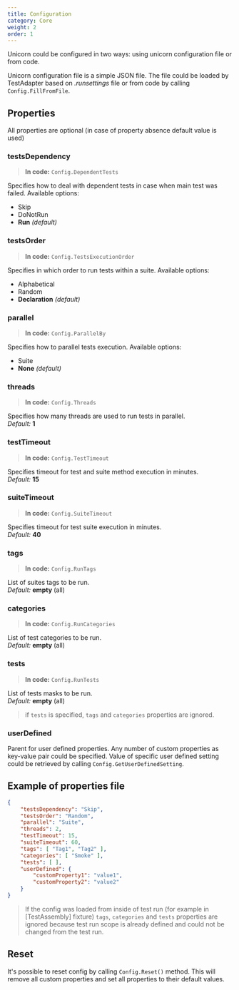 ```yaml
---
title: Configuration
category: Core
weight: 2
order: 1
---
```


Unicorn could be configured in two ways: using unicorn configuration file or from code.

Unicorn configuration file is a simple JSON file. The file could be loaded by TestAdapter based on _.runsettings_ file or from code by calling `Config.FillFromFile`.

## Properties

All properties are optional (in case of property absence default value is used)

### testsDependency
> **In code:** `Config.DependentTests`

Specifies how to deal with dependent tests in case when main test was failed. Available options:
 - Skip
 - DoNotRun
 - **Run** _(default)_

### testsOrder
> **In code:** `Config.TestsExecutionOrder`

Specifies in which order to run tests within a suite. Available options:
 - Alphabetical
 - Random
 - **Declaration** _(default)_

### parallel
> **In code:** `Config.ParallelBy`

Specifies how to parallel tests execution. Available options:
 - Suite
 - **None** _(default)_

### threads
> **In code:** `Config.Threads`

Specifies how many threads are used to run tests in parallel.  
_Default:_ **1**

### testTimeout
> **In code:** `Config.TestTimeout`

Specifies timeout for test and suite method execution in minutes.  
_Default:_ **15**

### suiteTimeout
> **In code:** `Config.SuiteTimeout`

Specifies timeout for test suite execution in minutes.  
_Default:_ **40**

### tags
> **In code:** `Config.RunTags`

List of suites tags to be run.  
_Default:_ **empty** (all)

### categories
> **In code:** `Config.RunCategories`

List of test categories to be run.  
_Default:_ **empty** (all)

### tests
> **In code:** `Config.RunTests`

List of tests masks to be run.  
_Default:_ **empty** (all)

> if `tests` is specified, `tags` and `categories` properties are ignored.

### userDefined
Parent for user defined properties. Any number of custom properties as key-value pair could be specified. Value of specific user defined setting could be retrieved by calling `Config.GetUserDefinedSetting`.

## Example of properties file
```json
{
    "testsDependency": "Skip",
    "testsOrder": "Random",
    "parallel": "Suite",
    "threads": 2,
    "testTimeout": 15,
    "suiteTimeout": 60,
    "tags": [ "Tag1", "Tag2" ],
    "categories": [ "Smoke" ],
    "tests": [ ],
    "userDefined": {
        "customProperty1": "value1",
        "customProperty2": "value2"
    }
}
```

> If the config was loaded from inside of test run (for example in [TestAssembly] fixture) `tags`, `categories` and `tests` properties are ignored because test run scope is already defined and could not be changed from the test run.

## Reset

It's possible to reset config by calling `Config.Reset()` method. This will remove all custom properties and set all properties to their default values.
